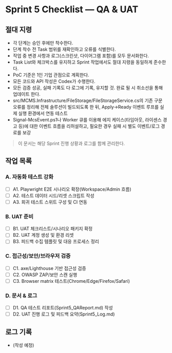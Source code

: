 # Sprint 5 Checklist — QA & UAT

## 절대 지령
- 각 단계는 승인 후에만 착수한다.
- 단계 착수 전 Task 범위를 재확인하고 오류를 식별한다.
- 작업 중 변경 사항과 로그(스크린샷, 다이어그램 포함)를 모두 문서화한다.
- Task List와 체크박스를 유지하고 Sprint 작업에서도 절대 지령을 동일하게 준수한다.
- PoC 기준은 1인 기업 관점으로 계획한다.
- 모든 코드와 API 작성은 Codex가 수행한다.
- 모든 검증 성공, 실패 기록도 다 로그에 기록, 유지할 것. 완료 될 시 취소선을 통해 업데이트 한다.
- src/MCMS.Infrastructure/FileStorage/FileStorageService.cs의 기존 구문 오류를 정리해 전체 솔루션이 빌드되도록 한 뒤, Apply→Ready 이벤트 루프를 실제 실행 환경에서 연동 테스트
- Signal-McsEvent.ps1나 Worker 큐를 이용해 에지 케이스(타임아웃, 라이센스 경고 등)에 대한 이벤트 흐름을 리허설하고, 필요한 경우 실패 시 별도 이벤트/로그 경로를 보강

> 이 문서는 해당 Sprint 진행 상황과 로그를 함께 관리한다.

## 작업 목록
### A. 자동화 테스트 강화
- [ ] A1. Playwright E2E 시나리오 확장(Workspace/Admin 흐름)
- [ ] A2. 테스트 데이터 시드/리셋 스크립트 작성
- [ ] A3. 회귀 테스트 스위트 구성 및 CI 연동

### B. UAT 준비
- [ ] B1. UAT 체크리스트/시나리오 패키지 확정
- [ ] B2. UAT 계정 생성 및 환경 리셋
- [ ] B3. 피드백 수집 템플릿 및 대응 프로세스 정리

### C. 접근성/보안/브라우저 검증
- [ ] C1. axe/Lighthouse 기반 접근성 검증
- [ ] C2. OWASP ZAP/보안 스캔 실행
- [ ] C3. Browser matrix 테스트(Chrome/Edge/Firefox/Safari)

### D. 문서 & 로그
- [ ] D1. QA 테스트 리포트(Sprint5_QAReport.md) 작성
- [ ] D2. UAT 진행 로그 및 피드백 요약(Sprint5_Log.md)

## 로그 기록
- (작성 예정)
